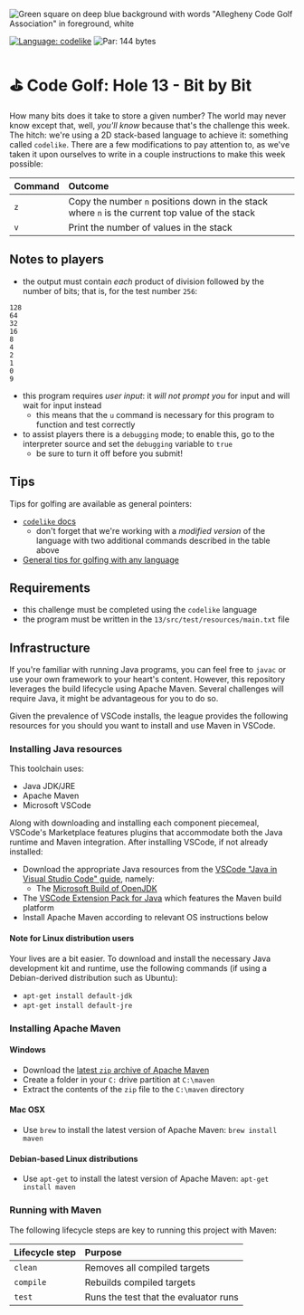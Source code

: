 ![Green square on deep blue background with words "Allegheny Code Golf Association" in foreground, white](https://github.com/allegheny-college-cmpsc-201-spring-2024/golf/assets/1552764/d3ee6a91-74c9-482b-84eb-ec9a2e8dee05)

[![Language: codelike](https://img.shields.io/badge/Language-codelike-white.svg)](https://github.com/dospunk/codelike/tree/master)
![Par: 144 bytes](https://img.shields.io/badge/Par-144_bytes-green)

# ⛳ Code Golf: Hole 13 - Bit by Bit

How many bits does it take to store a given number? The world may never know except that, well, _you'll know_ because that's the challenge this week.
The hitch: we're using a 2D stack-based language to achieve it: something called `codelike`. There are a few modifications to pay attention to, as we've
taken it upon ourselves to write in a couple instructions to make this week possible:

|Command |Outcome              |
|:-------|:--------------------|
|`z`     |Copy the number `n` positions down in the stack where `n` is the current top value of the stack |
|`v`     |Print the number of values in the stack |

## Notes to players

* the output must contain _each_ product of division followed by the number of bits; that is, for the test number `256`:
```
128
64
32
16
8
4
2
1
0
9
```
* this program requires _user input_: it _will not prompt you_ for input and will wait for input instead
  * this means that the `u` command is necessary for this program to function and test correctly
* to assist players there is a `debugging` mode; to enable this, go to the interpreter source and set the `debugging` variable to `true`
  * be sure to turn it off before you submit!

## Tips

Tips for golfing are available as general pointers:

* [`codelike` docs](https://github.com/dospunk/codelike/tree/master)
  * don't forget that we're working with a _modified version_ of the language with two additional commands described in the table above
* [General tips for golfing with any language](https://codegolf.stackexchange.com/questions/5285/tips-for-golfing-in-all-languages)

## Requirements

* this challenge must be completed using the `codelike` language
* the program must be written in the `13/src/test/resources/main.txt` file

## Infrastructure

If you're familiar with running Java programs, you can feel free to `javac` or use your own framework to your heart's content. 
However, this repository leverages the build lifecycle using Apache Maven. Several challenges will require Java, it might be advantageous 
for you to do so.

Given the prevalence of VSCode installs, the league provides the following resources for you should you want to install and use
Maven in VSCode.

### Installing Java resources 

This toolchain uses:

* Java JDK/JRE
* Apache Maven
* Microsoft VSCode

Along with downloading and installing each component piecemeal, VSCode's Marketplace features plugins that accommodate both the Java runtime and Maven integration. After installing VSCode, if not already installed:

* Download the appropriate Java resources from the [VSCode "Java in Visual Studio Code" guide](https://code.visualstudio.com/docs/languages/java), namely:
  * The [Microsoft Build of OpenJDK](https://www.microsoft.com/openjdk)
* The [VSCode Extension Pack for Java](https://code.visualstudio.com/docs/java/java-build) which features the Maven build platform
* Install Apache Maven according to relevant OS instructions below

#### Note for Linux distribution users

Your lives are a bit easier. To download and install the necessary Java development kit and runtime, use the following commands (if using a Debian-derived distribution such as Ubuntu):

* `apt-get install default-jdk`
* `apt-get install default-jre`

### Installing Apache Maven

#### Windows

* Download the [latest `zip` archive of Apache Maven](https://dlcdn.apache.org/maven/maven-3/3.9.6/binaries/apache-maven-3.9.6-bin.zip)
* Create a folder in your `C:` drive partition at `C:\maven`
* Extract the contents of the `zip` file to the `C:\maven` directory

#### Mac OSX

* Use `brew` to install the latest version of Apache Maven: `brew install maven`

#### Debian-based Linux distributions

* Use `apt-get` to install the latest version of Apache Maven: `apt-get install maven`

### Running with Maven

The following lifecycle steps are key to running this project with Maven:

|Lifecycle step |Purpose |
|:--------------|:-------|
|`clean`        |Removes all compiled targets |
|`compile`      |Rebuilds compiled targets|
|`test`         |Runs the test that the evaluator runs|
